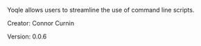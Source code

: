 Yoqle allows users to streamline the use of command line scripts.

Creator: Connor Curnin

Version: 0.0.6
